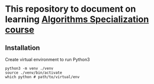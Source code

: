 # This repository to document on learning [Algorithms Specialization course](https://www.coursera.org/specializations/algorithms)

## Installation
Create virtual environment to run Python3
```shell
python3 -m venv ./venv
source ./venv/bin/activate
which python # path/to/virtual/env
```
